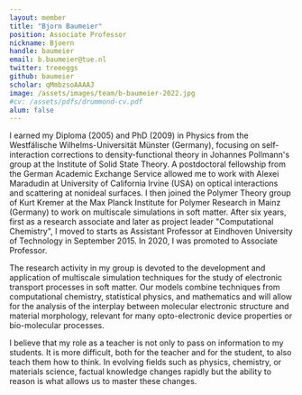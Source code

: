 ```yaml
---
layout: member
title: "Bjorn Baumeier"
position: Associate Professor
nickname: Bjoern
handle: baumeier
email: b.baumeier@tue.nl
twitter: treeeggs
github: baumeier
scholar: qMmbzsoAAAAJ
image: /assets/images/team/b-baumeier-2022.jpg
#cv: /assets/pdfs/drummond-cv.pdf
alum: false
---
```

I earned my Diploma (2005) and PhD (2009) in Physics from the Westfälische Wilhelms-Universität Münster (Germany), focusing on self-interaction corrections to density-functional theory in Johannes Pollmann's group at the Institute of Solid State Theory. A postdoctoral fellowship from the German Academic Exchange Service allowed me to work with Alexei Maradudin at University of California Irvine (USA) on optical interactions and scattering at nonideal surfaces. I then joined the Polymer Theory group of Kurt Kremer at the Max Planck Institute for Polymer Research in Mainz (Germany) to work on multiscale simulations in soft matter. After six years, first as a research associate and later as project leader "Computational Chemistry", I moved to starts as Assistant Professor at Eindhoven University of Technology in September 2015. In 2020, I was promoted to Associate Professor.

The research activity in my group is devoted to the development and application of multiscale simulation techniques for the study of electronic transport processes in soft matter. Our models combine techniques from computational chemistry, statistical physics, and mathematics and will allow for the analysis of the interplay between molecular electronic structure and material morphology, relevant for many opto-electronic device properties or bio-molecular processes.

I believe that my role as a teacher is not only to pass on information to my students. It is more difficult, both for the teacher and for the student, to also teach them how to think. In evolving fields such as physics, chemistry, or materials science, factual knowledge changes rapidly but the ability to reason is what allows us to master these changes.
